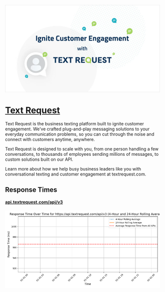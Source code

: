 [![Visit Text Request](imagePreview.webp)](https://www.textrequest.com)

# [Text Request](https://www.textrequest.com)

Text Request is the business texting platform built to ignite customer engagement. We've crafted plug-and-play messaging solutions to your everyday communication problems, so you can cut through the noise and connect with customers anytime, anywhere.

Text Request is designed to scale with you, from one person handling a few conversations, to thousands of employees sending millions of messages, to custom solutions built on our API.

Learn more about how we help busy business leaders like you with conversational texting and customer engagement at textrequest.com.

## Response Times

#### [api.textrequest.com/api/v3](https://api.textrequest.com/api/v3)

![api.textrequest.com/api/v3](response-time-charts/6170692e74657874726571756573742e636f6d2f6170692f7633.png)
